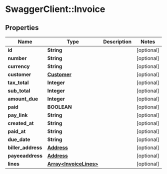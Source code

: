 # SwaggerClient::Invoice

## Properties
Name | Type | Description | Notes
------------ | ------------- | ------------- | -------------
**id** | **String** |  | [optional] 
**number** | **String** |  | [optional] 
**currency** | **String** |  | [optional] 
**customer** | [**Customer**](Customer.md) |  | [optional] 
**tax_total** | **Integer** |  | [optional] 
**sub_total** | **Integer** |  | [optional] 
**amount_due** | **Integer** |  | [optional] 
**paid** | **BOOLEAN** |  | [optional] 
**pay_link** | **String** |  | [optional] 
**created_at** | **String** |  | [optional] 
**paid_at** | **String** |  | [optional] 
**due_date** | **String** |  | [optional] 
**biller_address** | [**Address**](Address.md) |  | [optional] 
**payeeaddress** | [**Address**](Address.md) |  | [optional] 
**lines** | [**Array&lt;InvoiceLines&gt;**](InvoiceLines.md) |  | [optional] 

